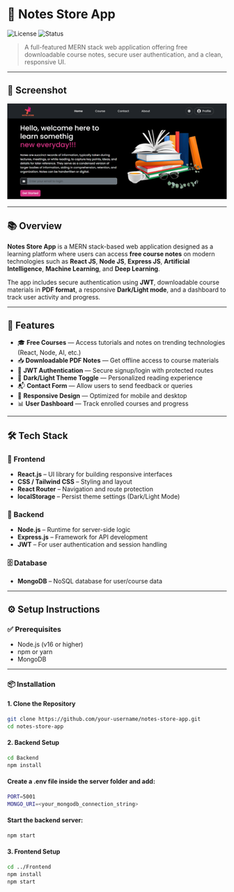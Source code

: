 # 📝 Notes Store App

![License](https://img.shields.io/badge/license-MIT-green.svg) ![Status](https://img.shields.io/badge/status-active-brightgreen)

> A full-featured MERN stack web application offering free downloadable course notes, secure user authentication, and a clean, responsive UI.

---

## 📸 Screenshot

![App Screenshot](./Frontend/public/home.png)

---

## 📚 Overview

**Notes Store App** is a MERN stack-based web application designed as a learning platform where users can access **free course notes** on modern technologies such as **React JS**, **Node JS**, **Express JS**, **Artificial Intelligence**, **Machine Learning**, and **Deep Learning**.

The app includes secure authentication using **JWT**, downloadable course materials in **PDF format**, a responsive **Dark/Light mode**, and a dashboard to track user activity and progress.

---

## 🚀 Features

- 🎓 **Free Courses** — Access tutorials and notes on trending technologies (React, Node, AI, etc.)
- 📥 **Downloadable PDF Notes** — Get offline access to course materials
- 🔐 **JWT Authentication** — Secure signup/login with protected routes
- 🎨 **Dark/Light Theme Toggle** — Personalized reading experience
- 📬 **Contact Form** — Allow users to send feedback or queries
- 📱 **Responsive Design** — Optimized for mobile and desktop
- 📊 **User Dashboard** — Track enrolled courses and progress

---

## 🛠️ Tech Stack

### 🔹 Frontend
- **React.js** – UI library for building responsive interfaces
- **CSS / Tailwind CSS** – Styling and layout
- **React Router** – Navigation and route protection
- **localStorage** – Persist theme settings (Dark/Light Mode)

### 🔸 Backend
- **Node.js** – Runtime for server-side logic
- **Express.js** – Framework for API development
- **JWT** – For user authentication and session handling

### 🗄️ Database
- **MongoDB** – NoSQL database for user/course data

---

## ⚙️ Setup Instructions

### ✅ Prerequisites

- Node.js (v16 or higher)
- npm or yarn
- MongoDB 

---

### 📦 Installation

#### 1. Clone the Repository

```bash
git clone https://github.com/your-username/notes-store-app.git
cd notes-store-app
```

#### 2. Backend Setup

```bash
cd Backend
npm install
```
#### Create a .env file inside the server folder and add:

```bash
PORT=5001
MONGO_URI=<your_mongodb_connection_string>
```

#### Start the backend server:

```bash
npm start
```

#### 3. Frontend Setup

```bash
cd ../Frontend
npm install
npm start
```
